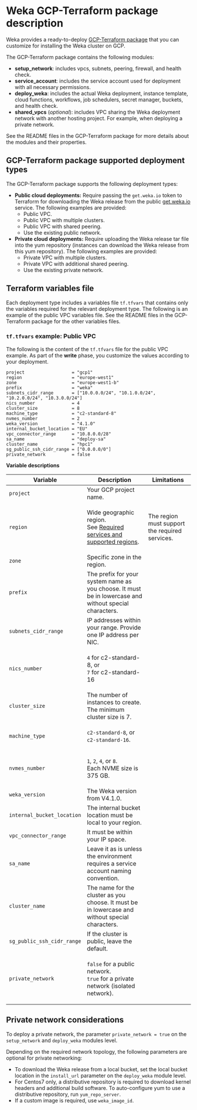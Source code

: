 # Weka GCP-Terraform package description

Weka provides a ready-to-deploy [GCP-Terraform package](https://github.com/weka/gcp-tf) that you can customize for installing the Weka cluster on GCP.

The GCP-Terraform package contains the following modules:

* **setup\_network**: includes vpcs, subnets, peering, firewall, and health check.
* **service\_account**: includes the service account used for deployment with all necessary permissions.
* **deploy\_weka**: includes the actual Weka deployment, instance template, cloud functions, workflows, job schedulers, secret manager, buckets, and health check.
* **shared\_vpcs** (_optional_): includes VPC sharing the Weka deployment network with another hosting project. For example, when deploying a private network.

See the README files in the GCP-Terraform package for more details about the modules and their properties.

## GCP-Terraform package supported deployment types

The GCP-Terraform package supports the following deployment types:

* **Public cloud deployments:** Require passing the `get.weka.io` token to Terraform for downloading the Weka release from the public [get.weka.io](https://get.weka.io) service. The following examples are provided:
  * Public VPC.
  * Public VPC with multiple clusters.
  * Public VPC with shared peering.
  * Use the existing public network.
* **Private cloud deployments:** Require uploading the Weka release tar file into the yum repository (instances can download the Weka release from this yum repository). The following examples are provided:
  * Private VPC with multiple clusters.
  * Private VPC with additional shared peering.
  * Use the existing private network.

## Terraform variables file

Each deployment type includes a variables file `tf.tfvars` that contains only the variables required for the relevant deployment type. The following is an example of the public VPC variables file. See the README files in the GCP-Terraform package for the other variables files.

### `tf.tfvars` example: Public VPC

The following is the content of the `tf.tfvars` file for the public VPC example. As part of the **write** phase, you customize the values according to your deployment.

```
project                  = "gcp1"
region                   = "europe-west1"
zone                     = "europe-west1-b"
prefix                   = "weka"
subnets_cidr_range       = ["10.0.0.0/24", "10.1.0.0/24", "10.2.0.0/24", "10.3.0.0/24"]
nics_number              = 4
cluster_size             = 8
machine_type             = "c2-standard-8"
nvmes_number             = 2
weka_version             = "4.1.0"
internal_bucket_location = "EU"
vpc_connector_range      = "10.8.0.0/28"
sa_name                  = "deploy-sa"
cluster_name             = "hpc1"
sg_public_ssh_cidr_range = ["0.0.0.0/0"]
private_network          = false
```

**Variable descriptions**

| Variable                   | Description                                                                                                                                 | Limitations                                    |
| -------------------------- | ------------------------------------------------------------------------------------------------------------------------------------------- | ---------------------------------------------- |
| `project`                  | Your GCP project name.                                                                                                                      |                                                |
| `region`                   | <p>Wide geographic region.<br>See <a href="required-services-and-supported-regions.md">Required services and supported regions</a>.<br></p> | The region must support the required services. |
| `zone`                     | Specific zone in the region.                                                                                                                |                                                |
| `prefix`                   | The prefix for your system name as you choose. It must be in lowercase and without special characters.                                      |                                                |
| `subnets_cidr_range`       | IP addresses within your range. Provide one IP address per NIC.                                                                             |                                                |
| `nics_number`              | <p><code>4</code> for c2-standard-8, or<br><code>7</code> for c2-standard-16</p>                                                            |                                                |
| `cluster_size`             | The number of instances to create. The minimum cluster size is 7.                                                                           |                                                |
| `machine_type`             | <p><code>c2-standard-8</code>, or<br><code>c2-standard-16</code>.</p>                                                                       |                                                |
| `nvmes_number`             | <p><code>1</code>, <code>2</code>, <code>4</code>, or <code>8</code>.<br>Each NVME size is 375 GB.</p>                                      |                                                |
| `weka_version`             | The Weka version from V4.1.0.                                                                                                               |                                                |
| `internal_bucket_location` | The internal bucket location must be local to your region.                                                                                  |                                                |
| `vpc_connector_range`      | It must be within your IP space.                                                                                                            |                                                |
| `sa_name`                  | Leave it as is unless the environment requires a service account naming convention.                                                         |                                                |
| `cluster_name`             | The name for the cluster as you choose. It must be in lowercase and without special characters.                                             |                                                |
| `sg_public_ssh_cidr_range` | If the cluster is public, leave the default.                                                                                                |                                                |
| `private_network`          | <p><code>false</code> for a public network.<br><code>true</code> for a private network (isolated network). </p>                             |                                                |

## Private network considerations

To deploy a private network, the parameter `private_network = true` on the `setup_network` and `deploy_weka` modules level.

Depending on the required network topology, the following parameters are optional for private networking:

* To download the Weka release from a local bucket, set the local bucket location in the  `install_url` parameter on the `deploy_weka` module level.&#x20;
* For Centos7 only, a distributive repository is required to download kernel headers and additional build software. To auto-configure yum to use a distributive repository, run `yum_repo_server`.&#x20;
* If a custom image is required, use `weka_image_id`.
